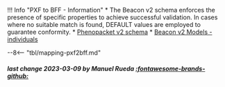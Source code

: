 !!! Info "PXF to BFF - Information"
    * The Beacon v2 schema enforces the presence of specific properties to achieve successful validation. In cases where no suitable match is found, DEFAULT values are employed to guarantee conformity.
    * [Phenopacket v2 schema](https://phenopacket-schema.readthedocs.io/en/latest/phenopacket.html)
    * [Beacon v2 Models - individuals](https://docs.genomebeacons.org/schemas-md/individuals_defaultSchema)


--8<-- "tbl/mapping-pxf2bff.md"

##### last change 2023-03-09 by Manuel Rueda [:fontawesome-brands-github:](https://github.com/mrueda)
